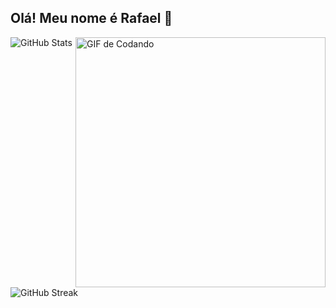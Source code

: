 ## Olá! Meu nome é Rafael 👋

<img align="right" alt="GIF de Codando" src="https://c.tenor.com/GfSX-u7VGM4AAAAC/coding.gif" width="400" />

![GitHub Stats](https://github-readme-stats.vercel.app/api?username=RafaelTrevizoli&show_icons=true&theme=radical)

![GitHub Streak](https://github-readme-streak-stats.herokuapp.com/?user=RafaelTrevizoli&theme=radical)

